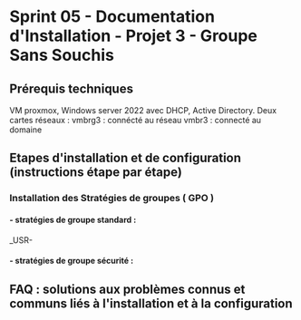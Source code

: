 # Sprint 05 - Documentation d'Installation - Projet 3 - Groupe Sans Souchis

## Prérequis techniques

VM proxmox, Windows server 2022 avec DHCP, Active Directory.
Deux cartes réseaux : vmbrg3 : connécté au réseau
                      vmbr3 : connecté au domaine

## Etapes d'installation et de configuration (instructions étape par étape)

### Installation des Stratégies de groupes ( GPO )

#### - stratégies de groupe standard :

_USR-

#### - stratégies de groupe sécurité : 

## FAQ : solutions aux problèmes connus et communs liés à l'installation et à la configuration
